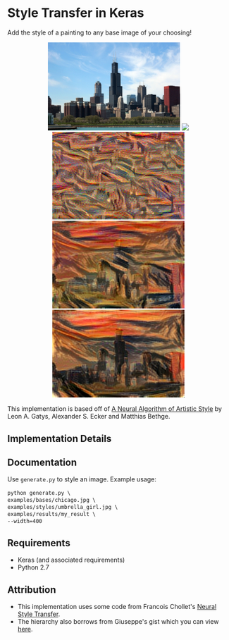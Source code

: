 # Style Transfer in Keras

Add the style of a painting to any base image of your choosing!

<p align="center">
 <img src="./examples/bases/chicago.jpg" width="300px"> <img src="./examples/styles/the_scream.jpg" width="300px"> 
 <img src="./examples/results/my_result_at_iteration_0.png" width="300px"> <img src="./examples/results/my_result_at_iteration_5.png" width="300px"> 
 <img src="./examples/results/my_result_at_iteration_499.png" width="300px">
</p>

This implementation is based off of [A Neural Algorithm of Artistic Style](https://arxiv.org/abs/1508.06576) by Leon A. Gatys, Alexander S. Ecker and Matthias Bethge.

## Implementation Details

## Documentation

Use `generate.py` to style an image. Example usage:

```
python generate.py \
examples/bases/chicago.jpg \
examples/styles/umbrella_girl.jpg \
examples/results/my_result \
--width=400
```

## Requirements

- Keras (and associated requirements)
- Python 2.7

## Attribution

- This implementation uses some code from Francois Chollet's [Neural Style Transfer](https://github.com/fchollet/keras/blob/master/examples/neural_style_transfer.py).
- The hierarchy also borrows from Giuseppe's gist which you can view [here](https://gist.github.com/giuseppebonaccorso/ef09a03424c9a49ae9b087bd364a5813).

